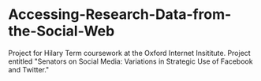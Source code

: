 # Accessing-Research-Data-from-the-Social-Web
Project for Hilary Term coursework at the Oxford Internet Insititute. Project entitled "Senators on Social Media: Variations in Strategic Use of Facebook and Twitter."
